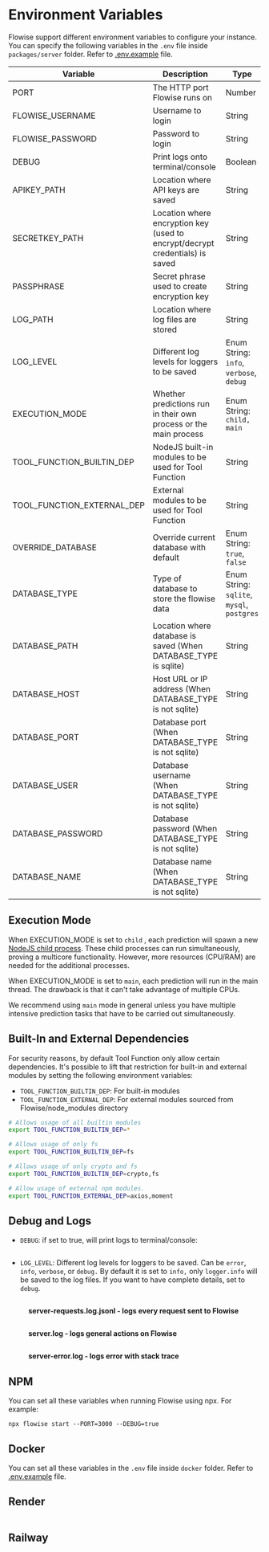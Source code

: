 # Environment Variables

Flowise support different environment variables to configure your instance. You can specify the following variables in the `.env` file inside `packages/server` folder. Refer to [.env.example](https://github.com/FlowiseAI/Flowise/blob/main/packages/server/.env.example) file.

<table><thead><tr><th width="222">Variable</th><th>Description</th><th width="151">Type</th><th>Default</th></tr></thead><tbody><tr><td>PORT</td><td>The HTTP port Flowise runs on</td><td>Number</td><td>3000</td></tr><tr><td>FLOWISE_USERNAME</td><td>Username to login</td><td>String</td><td></td></tr><tr><td>FLOWISE_PASSWORD</td><td>Password to login</td><td>String</td><td></td></tr><tr><td>DEBUG</td><td>Print logs onto terminal/console</td><td>Boolean</td><td></td></tr><tr><td>APIKEY_PATH</td><td>Location where API keys are saved</td><td>String</td><td><code>Flowise/packages/server</code></td></tr><tr><td>SECRETKEY_PATH</td><td>Location where encryption key (used to encrypt/decrypt credentials) is saved</td><td>String</td><td><code>Flowise/packages/server</code></td></tr><tr><td>PASSPHRASE</td><td>Secret phrase used to create encryption key</td><td>String</td><td><code>MYPASSPHRASE</code></td></tr><tr><td>LOG_PATH</td><td>Location where log files are stored</td><td>String</td><td><code>Flowise/logs</code></td></tr><tr><td>LOG_LEVEL</td><td>Different log levels for loggers to be saved</td><td>Enum String: <code>info</code>, <code>verbose</code>, <code>debug</code></td><td><code>info</code></td></tr><tr><td>EXECUTION_MODE</td><td>Whether predictions run in their own process or the main process</td><td>Enum String: <code>child,</code> <code>main</code></td><td><code>main</code></td></tr><tr><td>TOOL_FUNCTION_BUILTIN_DEP</td><td>NodeJS built-in modules to be used for Tool Function</td><td>String</td><td></td></tr><tr><td>TOOL_FUNCTION_EXTERNAL_DEP</td><td>External modules to be used for Tool Function</td><td>String</td><td></td></tr><tr><td>OVERRIDE_DATABASE</td><td>Override current database with default</td><td>Enum String: <code>true</code>, <code>false</code></td><td><code>true</code></td></tr><tr><td>DATABASE_TYPE</td><td>Type of database to store the flowise data</td><td>Enum String: <code>sqlite</code>, <code>mysql</code>, <code>postgres</code></td><td><code>sqlite</code></td></tr><tr><td>DATABASE_PATH</td><td>Location where database is saved (When DATABASE_TYPE is sqlite)</td><td>String</td><td><code>your-home-dir/.flowise</code></td></tr><tr><td>DATABASE_HOST</td><td>Host URL or IP address (When DATABASE_TYPE is not sqlite)</td><td>String</td><td></td></tr><tr><td>DATABASE_PORT</td><td>Database port (When DATABASE_TYPE is not sqlite)</td><td>String</td><td></td></tr><tr><td>DATABASE_USER</td><td>Database username (When DATABASE_TYPE is not sqlite)</td><td>String</td><td></td></tr><tr><td>DATABASE_PASSWORD</td><td>Database password (When DATABASE_TYPE is not sqlite)</td><td>String</td><td></td></tr><tr><td>DATABASE_NAME</td><td>Database name (When DATABASE_TYPE is not sqlite)</td><td>String</td><td></td></tr></tbody></table>

## Execution Mode

When EXECUTION\_MODE is set to `child` , each prediction will spawn a new [NodeJS child process](https://nodejs.org/api/child\_process.html). These child processes can run simultaneously, proving a multicore functionality. However, more resources (CPU/RAM) are needed for the additional processes.

When EXECUTION\_MODE is set to `main`, each prediction will run in the main thread. The drawback is that it can't take advantage of multiple CPUs.

We recommend using `main` mode in general unless you have multiple intensive prediction tasks that have to be carried out simultaneously.

## Built-In and External Dependencies

For security reasons, by default Tool Function only allow certain dependencies. It's possible to lift that restriction for built-in and external modules by setting the following environment variables:

* `TOOL_FUNCTION_BUILTIN_DEP`: For built-in modules
* `TOOL_FUNCTION_EXTERNAL_DEP`: For external modules sourced from Flowise/node\_modules directory

```bash
# Allows usage of all builtin modules
export TOOL_FUNCTION_BUILTIN_DEP=*

# Allows usage of only fs
export TOOL_FUNCTION_BUILTIN_DEP=fs

# Allows usage of only crypto and fs
export TOOL_FUNCTION_BUILTIN_DEP=crypto,fs

# Allow usage of external npm modules.
export TOOL_FUNCTION_EXTERNAL_DEP=axios,moment
```

## Debug and Logs

* `DEBUG`: if set to true, will print logs to terminal/console:

<figure><img src=".gitbook/assets/image (3) (3).png" alt=""><figcaption></figcaption></figure>

* `LOG_LEVEL`: Different log levels for loggers to be saved. Can be `error`, `info`, `verbose`, or `debug.` By default it is set to `info,` only `logger.info` will be saved to the log files. If you want to have complete details, set to `debug`.

<figure><img src=".gitbook/assets/image (2) (4).png" alt=""><figcaption><p><strong>server-requests.log.jsonl - logs every request sent to Flowise</strong></p></figcaption></figure>

<figure><img src=".gitbook/assets/image (4) (1) (1).png" alt=""><figcaption><p><strong>server.log - logs general actions on Flowise</strong></p></figcaption></figure>

<figure><img src=".gitbook/assets/image (5) (4).png" alt=""><figcaption><p><strong>server-error.log - logs error with stack trace</strong></p></figcaption></figure>

## NPM

You can set all these variables when running Flowise using npx. For example:

```
npx flowise start --PORT=3000 --DEBUG=true
```

## Docker

You can set all these variables in the `.env` file inside `docker` folder. Refer to [.env.example](https://github.com/FlowiseAI/Flowise/blob/main/docker/.env.example) file.

## Render

<figure><img src=".gitbook/assets/image (37).png" alt=""><figcaption></figcaption></figure>

## Railway

<figure><img src=".gitbook/assets/image (9) (1).png" alt=""><figcaption></figcaption></figure>
